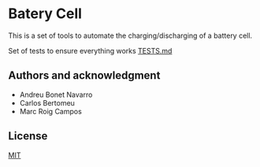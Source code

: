 # Batery Cell

This is a set of tools to automate the charging/discharging of a battery cell.

Set of tests to ensure everything works [TESTS.md](./TESTS.md)

## Authors and acknowledgment

- Andreu Bonet Navarro 
- Carlos Bertomeu
- Marc Roig Campos

## License
[MIT](https://choosealicense.com/licenses/mit/)
